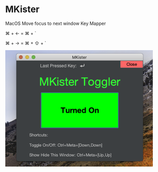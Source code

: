 # MKister
MacOS Move focus to next window Key Mapper 

⌘ + ← = ⌘ + `

⌘ + → = ⌘ + ⇧ + `

![GUI Interface](GUI.png?raw=true "GUI Controller")
